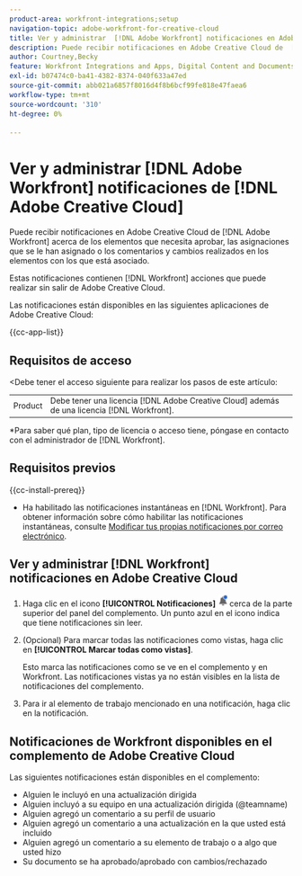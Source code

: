 ```yaml
---
product-area: workfront-integrations;setup
navigation-topic: adobe-workfront-for-creative-cloud
title: Ver y administrar  [!DNL Adobe Workfront] notificaciones en Adobe Creative Cloud
description: Puede recibir notificaciones en Adobe Creative Cloud de  [!DNL Adobe Workfront] acerca de los elementos que necesita aprobar, las asignaciones que se le han asignado o los comentarios y cambios realizados en los elementos con los que está asociado.
author: Courtney,Becky
feature: Workfront Integrations and Apps, Digital Content and Documents
exl-id: b07474c0-ba41-4382-8374-040f633a47ed
source-git-commit: abb021a6857f8016d4f8b6bcf99fe818e47faea6
workflow-type: tm+mt
source-wordcount: '310'
ht-degree: 0%

---
```


# Ver y administrar [!DNL Adobe Workfront] notificaciones de [!DNL Adobe Creative Cloud]

Puede recibir notificaciones en Adobe Creative Cloud de [!DNL Adobe Workfront] acerca de los elementos que necesita aprobar, las asignaciones que se le han asignado o los comentarios y cambios realizados en los elementos con los que está asociado.

Estas notificaciones contienen [!DNL Workfront] acciones que puede realizar sin salir de Adobe Creative Cloud.

Las notificaciones están disponibles en las siguientes aplicaciones de Adobe Creative Cloud:

{{cc-app-list}}

## Requisitos de acceso

&lt;Debe tener el acceso siguiente para realizar los pasos de este artículo:

<table style="table-layout:auto"> 
 <col> 
 </col> 
 <col> 
 </col> 
 <tbody> 
  <tr> 
   <!--<td role="rowheader">[!DNL Adobe Workfront] plan*</td> 
   <td> <p>[!UICONTROL Pro] or higher</p> </td> 
  </tr> 
  <tr data-mc-conditions=""> 
   <td role="rowheader">[!DNL Adobe Workfront] license*</td> 
   <td> <p>[!UICONTROL Work] or [!UICONTROL Plan]</p> </td> 
  </tr> -->
  <tr> 
   <td role="rowheader">Product</td> 
   <td>Debe tener una licencia [!DNL Adobe Creative Cloud] además de una licencia [!DNL Workfront].</td> 
  </tr> 
 </tbody> 
</table>

&#42;Para saber qué plan, tipo de licencia o acceso tiene, póngase en contacto con el administrador de [!DNL Workfront].

## Requisitos previos

{{cc-install-prereq}}

* Ha habilitado las notificaciones instantáneas en [!DNL Workfront]. Para obtener información sobre cómo habilitar las notificaciones instantáneas, consulte [Modificar tus propias notificaciones por correo electrónico](/help/quicksilver/workfront-basics/using-notifications/activate-or-deactivate-your-own-event-notifications.md).

## Ver y administrar [!DNL Workfront] notificaciones en Adobe Creative Cloud

1. Haga clic en el icono **[!UICONTROL Notificaciones]** ![Icono de notificaciones](assets/cc-plugin-notifications-icon.png) cerca de la parte superior del panel del complemento. Un punto azul en el icono indica que tiene notificaciones sin leer.
1. (Opcional) Para marcar todas las notificaciones como vistas, haga clic en **[!UICONTROL Marcar todas como vistas]**.

   Esto marca las notificaciones como se ve en el complemento y en Workfront. Las notificaciones vistas ya no están visibles en la lista de notificaciones del complemento.

1. Para ir al elemento de trabajo mencionado en una notificación, haga clic en la notificación.

## Notificaciones de Workfront disponibles en el complemento de Adobe Creative Cloud

Las siguientes notificaciones están disponibles en el complemento:


* Alguien le incluyó en una actualización dirigida
* Alguien incluyó a su equipo en una actualización dirigida (@teamname)
* Alguien agregó un comentario a su perfil de usuario
* Alguien agregó un comentario a una actualización en la que usted está incluido
* Alguien agregó un comentario a su elemento de trabajo o a algo que usted hizo
* Su documento se ha aprobado/aprobado con cambios/rechazado
